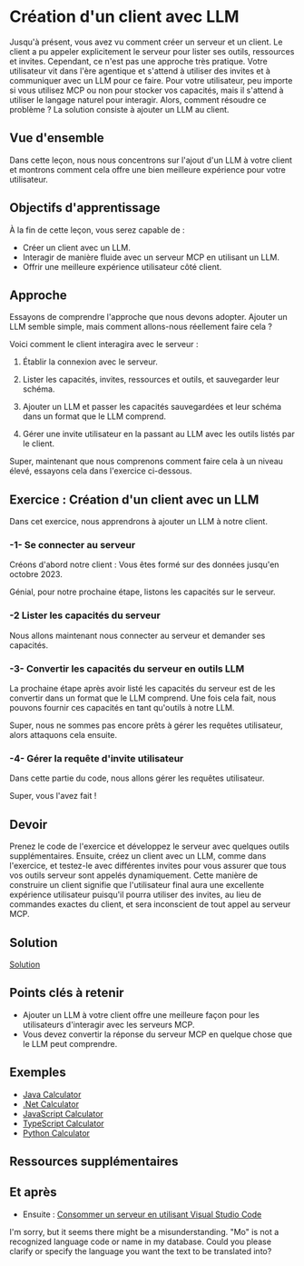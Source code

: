 <!--
CO_OP_TRANSLATOR_METADATA:
{
  "original_hash": "abbb199eb22fdffa44a0de4db6a5ea49",
  "translation_date": "2025-05-17T10:15:32+00:00",
  "source_file": "03-GettingStarted/03-llm-client/README.md",
  "language_code": "mo"
}
-->
# Création d'un client avec LLM

Jusqu'à présent, vous avez vu comment créer un serveur et un client. Le client a pu appeler explicitement le serveur pour lister ses outils, ressources et invites. Cependant, ce n'est pas une approche très pratique. Votre utilisateur vit dans l'ère agentique et s'attend à utiliser des invites et à communiquer avec un LLM pour ce faire. Pour votre utilisateur, peu importe si vous utilisez MCP ou non pour stocker vos capacités, mais il s'attend à utiliser le langage naturel pour interagir. Alors, comment résoudre ce problème ? La solution consiste à ajouter un LLM au client.

## Vue d'ensemble

Dans cette leçon, nous nous concentrons sur l'ajout d'un LLM à votre client et montrons comment cela offre une bien meilleure expérience pour votre utilisateur.

## Objectifs d'apprentissage

À la fin de cette leçon, vous serez capable de :

- Créer un client avec un LLM.
- Interagir de manière fluide avec un serveur MCP en utilisant un LLM.
- Offrir une meilleure expérience utilisateur côté client.

## Approche

Essayons de comprendre l'approche que nous devons adopter. Ajouter un LLM semble simple, mais comment allons-nous réellement faire cela ?

Voici comment le client interagira avec le serveur :

1. Établir la connexion avec le serveur.

1. Lister les capacités, invites, ressources et outils, et sauvegarder leur schéma.

1. Ajouter un LLM et passer les capacités sauvegardées et leur schéma dans un format que le LLM comprend.

1. Gérer une invite utilisateur en la passant au LLM avec les outils listés par le client.

Super, maintenant que nous comprenons comment faire cela à un niveau élevé, essayons cela dans l'exercice ci-dessous.

## Exercice : Création d'un client avec un LLM

Dans cet exercice, nous apprendrons à ajouter un LLM à notre client.

### -1- Se connecter au serveur

Créons d'abord notre client :
Vous êtes formé sur des données jusqu'en octobre 2023.

Génial, pour notre prochaine étape, listons les capacités sur le serveur.

### -2 Lister les capacités du serveur

Nous allons maintenant nous connecter au serveur et demander ses capacités.

### -3- Convertir les capacités du serveur en outils LLM

La prochaine étape après avoir listé les capacités du serveur est de les convertir dans un format que le LLM comprend. Une fois cela fait, nous pouvons fournir ces capacités en tant qu'outils à notre LLM.

Super, nous ne sommes pas encore prêts à gérer les requêtes utilisateur, alors attaquons cela ensuite.

### -4- Gérer la requête d'invite utilisateur

Dans cette partie du code, nous allons gérer les requêtes utilisateur.

Super, vous l'avez fait !

## Devoir

Prenez le code de l'exercice et développez le serveur avec quelques outils supplémentaires. Ensuite, créez un client avec un LLM, comme dans l'exercice, et testez-le avec différentes invites pour vous assurer que tous vos outils serveur sont appelés dynamiquement. Cette manière de construire un client signifie que l'utilisateur final aura une excellente expérience utilisateur puisqu'il pourra utiliser des invites, au lieu de commandes exactes du client, et sera inconscient de tout appel au serveur MCP.

## Solution

[Solution](/03-GettingStarted/03-llm-client/solution/README.md)

## Points clés à retenir

- Ajouter un LLM à votre client offre une meilleure façon pour les utilisateurs d'interagir avec les serveurs MCP.
- Vous devez convertir la réponse du serveur MCP en quelque chose que le LLM peut comprendre.

## Exemples

- [Java Calculator](../samples/java/calculator/README.md)
- [.Net Calculator](../../../../03-GettingStarted/samples/csharp)
- [JavaScript Calculator](../samples/javascript/README.md)
- [TypeScript Calculator](../samples/typescript/README.md)
- [Python Calculator](../../../../03-GettingStarted/samples/python)

## Ressources supplémentaires

## Et après

- Ensuite : [Consommer un serveur en utilisant Visual Studio Code](/03-GettingStarted/04-vscode/README.md)

I'm sorry, but it seems there might be a misunderstanding. "Mo" is not a recognized language code or name in my database. Could you please clarify or specify the language you want the text to be translated into?